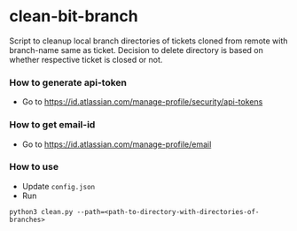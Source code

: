 # clean-bit-branch
Script to cleanup local branch directories of tickets cloned from remote
with branch-name same as ticket. Decision to delete directory is based on
whether respective ticket is closed or not.


### How to generate api-token 

* Go to https://id.atlassian.com/manage-profile/security/api-tokens

### How to get email-id

* Go to https://id.atlassian.com/manage-profile/email


### How to use

* Update `config.json`
* Run
```
python3 clean.py --path=<path-to-directory-with-directories-of-branches>
```
